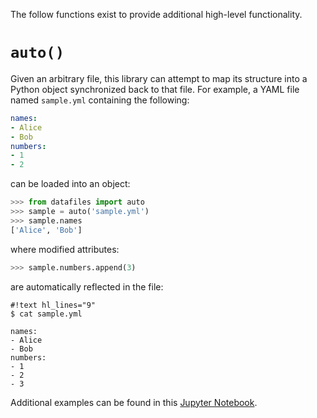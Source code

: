 The follow functions exist to provide additional high-level functionality.

# `auto()`

Given an arbitrary file, this library can attempt to map its structure into a Python object synchronized back to that file. For example, a YAML file named `sample.yml` containing the following:

```yaml
names:
- Alice
- Bob
numbers:
- 1
- 2
```

can be loaded into an object:

```python
>>> from datafiles import auto
>>> sample = auto('sample.yml')
>>> sample.names
['Alice', 'Bob']
```

where modified attributes:

```python
>>> sample.numbers.append(3)
```

are automatically reflected in the file:

```
#!text hl_lines="9"
$ cat sample.yml

names:
- Alice
- Bob
numbers:
- 1
- 2
- 3
```

Additional examples can be found in this [Jupyter Notebook](https://github.com/jacebrowning/datafiles/blob/develop/notebooks/file_inference.ipynb).
